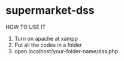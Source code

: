 # supermarket-dss

HOW TO USE IT
  1. Turn on apache at xampp
  2. Put all the codes in a folder
  2. open localhost/your-folder-name/dss.php
